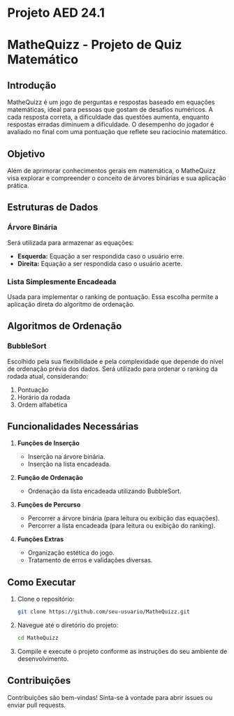 # Projeto AED 24.1

# MatheQuizz - Projeto de Quiz Matemático

## Introdução

MatheQuizz é um jogo de perguntas e respostas baseado em equações matemáticas, ideal para pessoas que gostam de desafios numéricos. A cada resposta correta, a dificuldade das questões aumenta, enquanto respostas erradas diminuem a dificuldade. O desempenho do jogador é avaliado no final com uma pontuação que reflete seu raciocínio matemático.

## Objetivo

Além de aprimorar conhecimentos gerais em matemática, o MatheQuizz visa explorar e compreender o conceito de árvores binárias e sua aplicação prática.

## Estruturas de Dados

### Árvore Binária
Será utilizada para armazenar as equações:
- **Esquerda:** Equação a ser respondida caso o usuário erre.
- **Direita:** Equação a ser respondida caso o usuário acerte.

### Lista Simplesmente Encadeada
Usada para implementar o ranking de pontuação. Essa escolha permite a aplicação direta do algoritmo de ordenação.

## Algoritmos de Ordenação

### BubbleSort
Escolhido pela sua flexibilidade e pela complexidade que depende do nível de ordenação prévia dos dados. Será utilizado para ordenar o ranking da rodada atual, considerando:
1. Pontuação
2. Horário da rodada
3. Ordem alfabética

## Funcionalidades Necessárias

1. **Funções de Inserção**
   - Inserção na árvore binária.
   - Inserção na lista encadeada.

2. **Função de Ordenação**
   - Ordenação da lista encadeada utilizando BubbleSort.

3. **Funções de Percurso**
   - Percorrer a árvore binária (para leitura ou exibição das equações).
   - Percorrer a lista encadeada (para leitura ou exibição do ranking).

4. **Funções Extras**
   - Organização estética do jogo.
   - Tratamento de erros e validações diversas.

## Como Executar

1. Clone o repositório:
    ```sh
    git clone https://github.com/seu-usuario/MatheQuizz.git
    ```

2. Navegue até o diretório do projeto:
    ```sh
    cd MatheQuizz
    ```

3. Compile e execute o projeto conforme as instruções do seu ambiente de desenvolvimento.

## Contribuições

Contribuições são bem-vindas! Sinta-se à vontade para abrir issues ou enviar pull requests.
